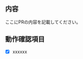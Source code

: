 <!-- I want to review in Japanese. -->
## 内容

ここにPRの内容を記載してください。

## 動作確認項目

- [x] xxxxxx

<!-- for GitHub Copilot review rule -->
<!--
レビューする際には、以下のprefix(接頭辞)をつけてください
[must]  
[imo] (in my opinion)  
[nits](nitpick) 
[ask]  
[fyi]
-->
<!-- for GitHub Copilot review  rule-->

<!-- I want to review in Japanese. -->